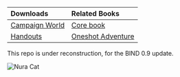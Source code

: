 | Downloads                  | Related Books                  |
|:---------------------------|:-------------------------------|
| [Campaign World][aif]      | [Core book][core]              |
| [Handouts][handouts]       | [Oneshot Adventure][oneshot]   |

This repo is under reconstruction, for the BIND 0.9 update.

![Nura Cat](images/Unknown/wizard_and_cat.jpg)

[core]: https://gitlab.com/bindrpg/core
[oneshot]: https://gitlab.com/bindrpg/oneshot/-/jobs/artifacts/master/raw/oneshot_horde_escape.pdf?job=build
[handouts]: https://gitlab.com/bindrpg/aif/-/jobs/artifacts/master/raw/players_guide.pdf?job=build
[aif]: https://gitlab.com/bindrpg/aif/-/jobs/artifacts/master/raw/aif.pdf?job=build
